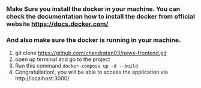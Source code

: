 
### Make Sure you install the docker in your machine. You can check the documentation how to install the docker from official website https://docs.docker.com/
### And also make sure the docker is running in your machine.

1. git clone https://github.com/chandratan03/news-frontend.git
2. open up terminal and go to the project
3. Run this command `docker-compose up -d --build`
4. Congratuliation!, you will be able to access the application via http://localhost:3000/
